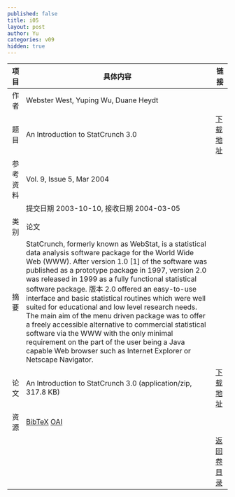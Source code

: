 ```yaml
---
published: false
title: i05
layout: post
author: Yu
categories: v09
hidden: true
---
```


| 项目 | 具体内容 | 链接 |
|---:|---|---|
| 作者 | Webster West, Yuping Wu, Duane Heydt| |
| 题目 |An Introduction to StatCrunch 3.0 | [下载地址](http://www.jstatsoft.org/v09/i05/paper) |
| 参考资料 |Vol. 9, Issue 5, Mar 2004 | |
| | 提交日期 2003-10-10, 接收日期 2004-03-05| | 
| 类别 | 论文| |
| 摘要 | StatCrunch, formerly known as WebStat, is a statistical data analysis software package for the World Wide Web (WWW). After version 1.0 [1] of the software was published as a prototype package in 1997, version 2.0 was released in 1999 as a fully functional statistical software package. 版本 2.0 offered an easy-to-use interface and basic statistical routines which were well suited for educational and low level research needs. The main aim of the menu driven package was to offer a freely accessible alternative to commercial statistical software via the WWW with the only minimal requirement on the part of the user being a Java capable Web browser such as Internet Explorer or Netscape Navigator.| |
| 论文 | An Introduction to StatCrunch 3.0  (application/zip, 317.8 KB)| [下载地址](http://www.jstatsoft.org/v09/i05/paper) |
| 资源 | [BibTeX](http://www.jstatsoft.org/v09/i05/bibtex) [OAI](http://www.jstatsoft.org/oai?verb=GetRecord&identifier=oai.jstatsoft/v09/i05&prefix=oai_dc)| |
| |  | [返回卷目录]({{site.baseurl}}/volume/v09.html) |